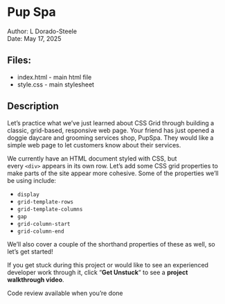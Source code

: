 # Pup Spa
Author: L Dorado-Steele  
Date: May 17, 2025  

## Files:
* index.html - main html file
* style.css - main stylesheet

## Description
Let’s practice what we’ve just learned about CSS Grid through building a classic, grid-based, responsive web page. Your friend has just opened a doggie daycare and grooming services shop, PupSpa. They would like a simple web page to let customers know about their services.

We currently have an HTML document styled with CSS, but every `<div>` appears in its own row. Let’s add some CSS grid properties to make parts of the site appear more cohesive. Some of the properties we’ll be using include:

- `display`
- `grid-template-rows`
- `grid-template-columns`
- `gap`
- `grid-column-start`
- `grid-column-end`

We’ll also cover a couple of the shorthand properties of these as well, so let’s get started!

If you get stuck during this project or would like to see an experienced developer work through it, click “**Get Unstuck**“ to see a **project walkthrough video**.

Code review available when you’re done